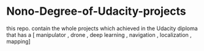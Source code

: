 # Nono-Degree-of-Udacity-projects
this repo. contain the whole projects which achieved in the Udacity diploma that has a [ manipulator , drone , deep learning , navigation , localization , mapping]
